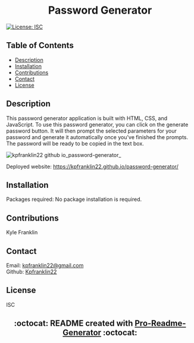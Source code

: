 # <h1 align="center"> Password Generator

[![License: ISC](https://img.shields.io/badge/License-ISC-blue.svg)](https://opensource.org/licenses/ISC)

## Table of Contents

- [Description](#description)
- [Installation](#installation)
- [Contributions](#contributions)
- [Contact](#contact)
- [License](#license)

## Description

This password generator application is built with HTML, CSS, and JavaScript. To use this password generator, you can click on the generate password button. It will then prompt the selected parameters for your password and generate it automatically once you've finished the prompts. The password will be ready to be copied in the text box.

![kpfranklin22 github io_password-generator_](https://user-images.githubusercontent.com/115495027/201177065-c9a70cd0-cea2-4cf2-98bf-285339f1d2a6.png)

Deployed website: https://kpfranklin22.github.io/password-generator/

## Installation

Packages required: No package installation is required.

## Contributions

Kyle Franklin

## Contact

Email: kpfranklin22@gmail.com <br/>
Github: [Kpfranklin22](https://github.com/Kpfranklin22)

## License

ISC

## <h2 align="center"> :octocat: README created with [Pro-Readme-Generator](https://github.com/Kpfranklin22/pro-readme-generator) :octocat:
